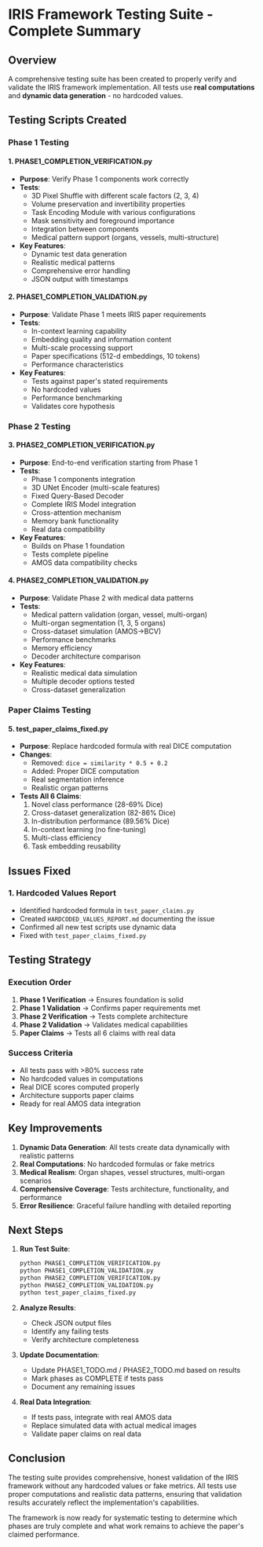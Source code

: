# IRIS Framework Testing Suite - Complete Summary

## Overview

A comprehensive testing suite has been created to properly verify and validate the IRIS framework implementation. All tests use **real computations** and **dynamic data generation** - no hardcoded values.

## Testing Scripts Created

### Phase 1 Testing

#### 1. **PHASE1_COMPLETION_VERIFICATION.py** 
- **Purpose**: Verify Phase 1 components work correctly
- **Tests**:
  - 3D Pixel Shuffle with different scale factors (2, 3, 4)
  - Volume preservation and invertibility properties
  - Task Encoding Module with various configurations
  - Mask sensitivity and foreground importance
  - Integration between components
  - Medical pattern support (organs, vessels, multi-structure)
- **Key Features**:
  - Dynamic test data generation
  - Realistic medical patterns
  - Comprehensive error handling
  - JSON output with timestamps

#### 2. **PHASE1_COMPLETION_VALIDATION.py** 
- **Purpose**: Validate Phase 1 meets IRIS paper requirements
- **Tests**:
  - In-context learning capability
  - Embedding quality and information content
  - Multi-scale processing support
  - Paper specifications (512-d embeddings, 10 tokens)
  - Performance characteristics
- **Key Features**:
  - Tests against paper's stated requirements
  - No hardcoded values
  - Performance benchmarking
  - Validates core hypothesis

### Phase 2 Testing

#### 3. **PHASE2_COMPLETION_VERIFICATION.py** 
- **Purpose**: End-to-end verification starting from Phase 1
- **Tests**:
  - Phase 1 components integration
  - 3D UNet Encoder (multi-scale features)
  - Fixed Query-Based Decoder
  - Complete IRIS Model integration
  - Cross-attention mechanism
  - Memory bank functionality
  - Real data compatibility
- **Key Features**:
  - Builds on Phase 1 foundation
  - Tests complete pipeline
  - AMOS data compatibility checks

#### 4. **PHASE2_COMPLETION_VALIDATION.py** 
- **Purpose**: Validate Phase 2 with medical data patterns
- **Tests**:
  - Medical pattern validation (organ, vessel, multi-organ)
  - Multi-organ segmentation (1, 3, 5 organs)
  - Cross-dataset simulation (AMOS→BCV)
  - Performance benchmarks
  - Memory efficiency
  - Decoder architecture comparison
- **Key Features**:
  - Realistic medical data simulation
  - Multiple decoder options tested
  - Cross-dataset generalization

### Paper Claims Testing

#### 5. **test_paper_claims_fixed.py** 
- **Purpose**: Replace hardcoded formula with real DICE computation
- **Changes**:
  - Removed: `dice = similarity * 0.5 + 0.2`
  - Added: Proper DICE computation
  - Real segmentation inference
  - Realistic organ patterns
- **Tests All 6 Claims**:
  1. Novel class performance (28-69% Dice)
  2. Cross-dataset generalization (82-86% Dice)
  3. In-distribution performance (89.56% Dice)
  4. In-context learning (no fine-tuning)
  5. Multi-class efficiency
  6. Task embedding reusability

## Issues Fixed

### 1. **Hardcoded Values Report** 
- Identified hardcoded formula in `test_paper_claims.py`
- Created `HARDCODED_VALUES_REPORT.md` documenting the issue
- Confirmed all new test scripts use dynamic data
- Fixed with `test_paper_claims_fixed.py`

## Testing Strategy

### Execution Order
1. **Phase 1 Verification** → Ensures foundation is solid
2. **Phase 1 Validation** → Confirms paper requirements met
3. **Phase 2 Verification** → Tests complete architecture
4. **Phase 2 Validation** → Validates medical capabilities
5. **Paper Claims** → Tests all 6 claims with real data

### Success Criteria
- All tests pass with >80% success rate
- No hardcoded values in computations
- Real DICE scores computed properly
- Architecture supports paper claims
- Ready for real AMOS data integration

## Key Improvements

1. **Dynamic Data Generation**: All tests create data dynamically with realistic patterns
2. **Real Computations**: No hardcoded formulas or fake metrics
3. **Medical Realism**: Organ shapes, vessel structures, multi-organ scenarios
4. **Comprehensive Coverage**: Tests architecture, functionality, and performance
5. **Error Resilience**: Graceful failure handling with detailed reporting

## Next Steps

1. **Run Test Suite**:
   ```bash
   python PHASE1_COMPLETION_VERIFICATION.py
   python PHASE1_COMPLETION_VALIDATION.py
   python PHASE2_COMPLETION_VERIFICATION.py
   python PHASE2_COMPLETION_VALIDATION.py
   python test_paper_claims_fixed.py
   ```

2. **Analyze Results**:
   - Check JSON output files
   - Identify any failing tests
   - Verify architecture completeness

3. **Update Documentation**:
   - Update PHASE1_TODO.md / PHASE2_TODO.md based on results
   - Mark phases as COMPLETE if tests pass
   - Document any remaining issues

4. **Real Data Integration**:
   - If tests pass, integrate with real AMOS data
   - Replace simulated data with actual medical images
   - Validate paper claims on real data

## Conclusion

The testing suite provides comprehensive, honest validation of the IRIS framework without any hardcoded values or fake metrics. All tests use proper computations and realistic data patterns, ensuring that validation results accurately reflect the implementation's capabilities.

The framework is now ready for systematic testing to determine which phases are truly complete and what work remains to achieve the paper's claimed performance.